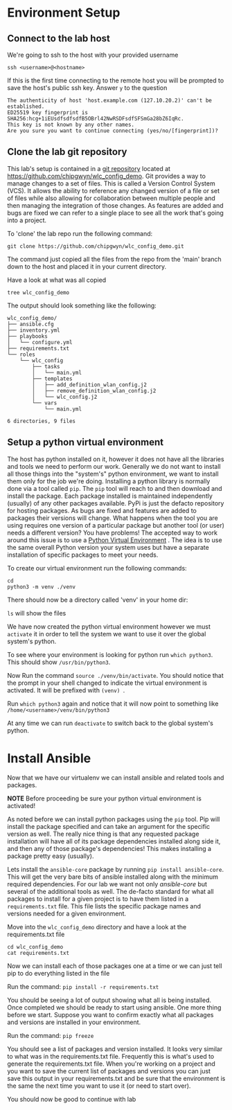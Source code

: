 # Environment Setup

## Connect to the lab host

We're going to ssh to the host with your provided username

`ssh <username>@<hostname>`

If this is the first time connecting to the remote host you will be prompted to save the host's public ssh key.  Answer `y` to the question

```
The authenticity of host 'host.example.com (127.10.20.2)' can't be established.
ED25519 key fingerprint is SHA256:hcg+1iEUsdfsdfsdfB5OBrl42NwRSDFsdfSFSmGa28bZ6IqRc.
This key is not known by any other names.
Are you sure you want to continue connecting (yes/no/[fingerprint])?
```

## Clone the lab git repository

This lab's setup is contained in a [git repository](https://docs.github.com/en/repositories/creating-and-managing-repositories/about-repositories) located at
https://github.com/chipgwyn/wlc_config_demo.  Git provides a way to manage changes to a set of files.  This is called a Version Control System (VCS).  It allows
the ability to reference any changed version of a file or set of files while also allowing for collaboration between multiple people and then managing the
integration of those changes.  As features are added and bugs are fixed we can refer to a single place to see all the work that's going into a project.

To 'clone' the lab repo run the following command:

`git clone https://github.com/chipgwyn/wlc_config_demo.git`

The command just copied all the files from the repo from the 'main' branch down to the host and placed it in your current directory.

Have a look at what was all copied

`tree wlc_config_demo`

The output should look something like the following:

```
wlc_config_demo/
├── ansible.cfg
├── inventory.yml
├── playbooks
│   └── configure.yml
├── requirements.txt
└── roles
    └── wlc_config
        ├── tasks
        │   └── main.yml
        ├── templates
        │   ├── add_definition_wlan_config.j2
        │   ├── remove_definition_wlan_config.j2
        │   └── wlc_config.j2
        └── vars
            └── main.yml

6 directories, 9 files
```

## Setup a python virtual environment

The host has python installed on it, however it does not have all the libraries and tools we need to perform our work. 
Generally we do not want to install all those things into the "system's" python environment, we want to install them
only for the job we're doing.  Installing a python library is normally done via a tool called `pip`.  The `pip` tool
will reach to [](https://pypi.org/) and then download and install the package.  Each package installed is maintained
independently (usually) of any other packages available. PyPi is just the defacto repository for hosting packages. 
As bugs are fixed and features are added to packages their versions will change. What happens when the tool you are
using requires one version of a particular package but another tool (or user) needs a different version? You have 
problems! The accepted way to work around this issue is to use a [Python Virtual Environment](https://docs.python.org/3/tutorial/venv.html#creating-virtual-environments)
. The idea is to use the same overall Python version your system uses but have a separate installation of specific 
packages to meet your needs.

To create our virtual environment run the following commands:

```
cd
python3 -m venv ./venv
```
There should now be a directory called 'venv' in your home dir:

`ls` will show the files 

We have now created the python virtual environment however we must `activate` it in order to tell the system we want
to use it over the global system's python.

To see where your environment is looking for python run `which python3`.  This should show `/usr/bin/python3`.

Now Run the command `source ./venv/bin/activate`.   You should notice that the prompt in your shell changed to indicate 
the virtual environment is activated.  It will be prefixed with `(venv) `.   

Run `which python3` again and notice that it will now point to something like `/home/<username>/venv/bin/python3`

At any time we can run `deactivate` to switch back to the global system's python.

# Install Ansible

Now that we have our virtualenv we can install ansible and related tools and packages.

**NOTE** Before proceeding be sure your python virtual environment is activated!

As noted before we can install python packages using the `pip` tool.  Pip will install the package specified and can
take an argument for the specific version as well.  The really nice thing is that any requested package installation
will have all of its package dependencies installed along side it, and then any of those package's dependencies!  This
makes installing a package pretty easy (usually).  

Lets install the `ansible-core` package by running `pip install ansible-core`.   This will get the very bare bits of
ansible installed along with the minimum required dependencies.   For our lab we want not only _ansible-core_ but
several of the additional tools as well.   The de-facto standard for what all packages to install for a given project
is to have them listed in a `requirements.txt` file.  This file lists the specific package names and versions needed
for a given environment.

Move into the `wlc_config_demo` directory and have a look at the requirements.txt file

```
cd wlc_config_demo
cat requirements.txt
```

Now we can install each of those packages one at a time or we can just tell pip to do everything listed in the file

Run the command: `pip install -r requirements.txt`


You should be seeing a lot of output showing what all is being installed.  Once completed we should be ready to start
using ansible.  One more thing before we start.   Suppose you want to confirm exactly what all packages and versions
are installed in your environment.

Run the command: `pip freeze`

You should see a list of packages and version installed.  It looks very similar to what was in the requirements.txt file.
Frequently this is what's used to generate the requirements.txt file.  When you're working on a project and you want to
save the current list of packages and versions you can just save this output in your requirements.txt and be sure that 
the environment is the same the next time you want to use it (or need to start over).

You should now be good to continue with lab
